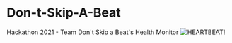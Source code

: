 # Don-t-Skip-A-Beat
Hackathon 2021 - Team Don't Skip a Beat's Health Monitor
![HEARTBEAT!](https://media.discordapp.net/attachments/905975101185478656/906963122147962890/HeartRateBG.png)
